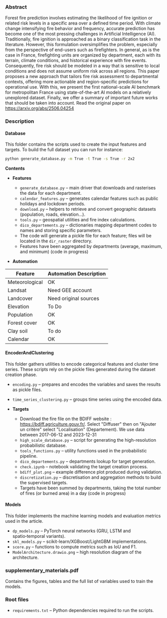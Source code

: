 ### Abstract

Forest fire prediction involves estimating the likelihood of fire ignition or related risk levels in a specific area over a defined time period. With climate change intensifying fire behavior and frequency, accurate prediction has become one of the most pressing challenges in Artificial Intelligence (AI). Traditionally, fire ignition is approached as a binary classification task in the literature. However, this formulation oversimplifies the problem, especially from the perspective of end-users such as firefighters. In general, as is the case in France, firefighting units are organized by department, each with its terrain, climate conditions, and historical experience with fire events. Consequently, fire risk should be modeled in a way that is sensitive to local conditions and does not assume uniform risk across all regions. This paper proposes a new approach that tailors fire risk assessment to departmental contexts, offering more actionable and region-specific predictions for operational use. With this, we present the first national-scale AI benchmark for metropolitan France using state-of-the-art AI models on a relatively unexplored dataset. Finally, we offer a summary of important future works that should be taken into account.
Read the original paper on https://arxiv.org/abs/2506.04254


### Description

#### Database
This folder contains the scripts used to create the input features and targets.
To build the full dataset you can run for instance:

```bash
python generate_database.py -m True -t True -s True -r 2x2
```

**Contents**

* **Features**
  * `generate_database.py` – main driver that downloads and rasterises the data for each department.
  * `calendar_features.py` – generates calendar features such as public holidays and lockdown periods.
  * `download.py` – helpers to retrieve and convert geographic datasets (population, roads, elevation…).
  * `tools.py` – geospatial utilities and fire index calculations.
  * `dico_departements.py` – dictionaries mapping department codes to names and storing specific parameters.
  * The code will generate a pickle file for each feature; files will be located in the `dir_raster` directory.
  * Features have been aggregated by departments (average, maximum, and minimum) (code in progress)
 
* **Automation**

| Feature        | Automation Description                                                                 |
|----------------|-----------------------------------------------------------------------------------------|
| Meteorological | OK   |
| Landsat       | Need GEE account |
| Landcover      | Need original sources                    |
| Elevation      | To Do    |
| Population     | OK            |
| Forest cover   | OK |
| Clay soil      |To do              |
| Calendar      | OK              |


#### EncoderAndClustering
This folder gathers utilities to encode categorical features and cluster time series.
These scripts rely on the pickle files generated during the dataset creation phase.

* `encoding.py` – prepares and encodes the variables and saves the results as pickle files.
* `time_series_clustering.py` – groups time series using the encoded data.

* **Targets**
  * Download the fire file on the BDIFF website : https://bdiff.agriculture.gouv.fr/. Select "Diffuser" then on "Ajouter un critère" select "Localisation" (Departement). We use data between 2017-06-12 and 2023-12-31
  * `high_scale_database.py` – script for generating the high-resolution probabilistic database.
  * `tools_functions.py` – utility functions used in the probabilistic pipeline.
  * `dico_departements.py` – departments lookup for target generation.
  * `check.ipynb` – notebook validating the target creation process.
  * `bdiff_plot.png` – example difference plot produced during validation.
  * `discretization.py` – discretisation and aggregation methods to build the supervised targets.
  * Targets have been summed by departments, taking the total number of fires (or burned area) in a day (code in progress)

#### Models
This folder implements the machine learning models and evaluation metrics used in the article.

* `dp_models.py` – PyTorch neural networks (GRU, LSTM and spatio‑temporal variants).
* `skl_models.py` – scikit-learn/XGBoost/LightGBM implementations.
* `score.py` – functions to compute metrics such as IoU and F1.
* `ModelArchitecture.drawio.png` – high resolution diagram of the architecture.

### supplementary_materials.pdf
Contains the figures, tables and the full list of variables used to train the models.

### Root files

* `requirements.txt` – Python dependencies required to run the scripts.
